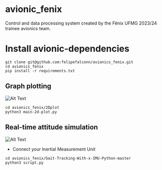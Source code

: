 # avionic_fenix
Control and data processing system created by the Fênix UFMG 2023/24 trainee avionics team.

# Install avionic-dependencies
```
git clone git@github.com:felipefalconn/avionics_fenix.git
cd avionics_fenix
pip install -r requirements.txt
```


## Graph plotting
![Alt Text](https://imgur.com/bGYhpJI)

```
cd avionics_fenix/2Dplot
python3 main-2d-plot.py
```

## Real-time attitude simulation
![Alt Text](https://i.imgur.com/IDNQEMN.png)

- Connect your Inertial Measurement Unit
```
cd avionics_fenix/Gait-Tracking-With-x-IMU-Python-master
python3 script.py
```
